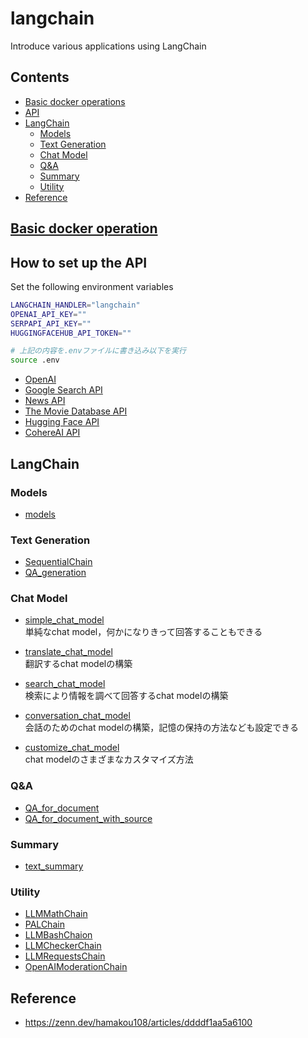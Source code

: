 # langchain
Introduce various applications using LangChain

## Contents
* [Basic docker operations](#basic-docker-operations)
* [API](#api)
* [LangChain](#langchain)
    * [Models](#models)
    * [Text Generation](#text-generation)
    * [Chat Model](#chat-model)
    * [Q&A](#qa)
    * [Summary](#summary)
    * [Utility](#utility)
* [Reference](#reference) 


## [Basic docker operation](https://github.com/fuyu-quant/dockerfile-for-data-scientists)

## How to set up the API
Set the following environment variables
```bash
LANGCHAIN_HANDLER="langchain"
OPENAI_API_KEY=""
SERPAPI_API_KEY=""
HUGGINGFACEHUB_API_TOKEN=""

# 上記の内容を.envファイルに書き込み以下を実行
source .env
```

* [OpenAI](https://platform.openai.com/account/api-keys)
* [Google Search API](https://serpapi.com/dashboard)
* [News API](https://newsapi.org/docs/get-started)
* [The Movie Database API](https://developers.themoviedb.org/3/getting-started/authentication)
* [Hugging Face API](https://huggingface.co/settings/tokens)
* [CohereAI API](https://dashboard.cohere.ai/api-keys)


## LangChain


### Models
* [models](https://github.com/fuyu-quant/langchain/blob/main/examples/models.ipynb)

### Text Generation
* [SequentialChain](https://github.com/fuyu-quant/langchain/blob/main/examples/SequentialChain.ipynb)
* [QA_generation](https://github.com/fuyu-quant/langchain/blob/main/examples/QA_generation.ipynb)


### Chat Model
* [simple_chat_model](https://github.com/fuyu-quant/langchain/blob/main/examples/simple_chat_model.ipynb)  
単純なchat model，何かになりきって回答することもできる

* [translate_chat_model](https://github.com/fuyu-quant/langchain/blob/main/examples/translate_chat_model.ipynb)  
翻訳するchat modelの構築

* [search_chat_model](https://github.com/fuyu-quant/langchain/blob/main/examples/chat_model.ipynb)  
検索により情報を調べて回答するchat modelの構築

* [conversation_chat_model](https://github.com/fuyu-quant/langchain/blob/main/examples/conversation_chat_model.ipynb)  
会話のためのchat modelの構築，記憶の保持の方法なども設定できる

* [customize_chat_model](https://github.com/fuyu-quant/langchain/blob/main/examples/chat_model.ipynb)  
chat modelのさまざまなカスタマイズ方法



### Q&A
* [QA_for_document](https://github.com/fuyu-quant/langchain/blob/main/examples/QA_for_document.ipynb)
* [QA_for_document_with_source](https://github.com/fuyu-quant/langchain/blob/main/examples/QA_for_document_with_source.ipynb)



### Summary
* [text_summary](https://github.com/fuyu-quant/langchain/blob/main/examples/text_summary.ipynb)



### Utility
* [LLMMathChain](https://github.com/fuyu-quant/langchain/blob/main/examples/LLMMathChain.ipynb)
* [PALChain](https://github.com/fuyu-quant/langchain/blob/main/examples/PALChain.ipynb)
* [LLMBashChaion](https://github.com/fuyu-quant/langchain/blob/main/examples/LLMBashChain.ipynb)
* [LLMCheckerChain](https://github.com/fuyu-quant/langchain/blob/main/examples/LLMCheckerChain.ipynb)
* [LLMRequestsChain](https://github.com/fuyu-quant/langchain/blob/main/examples/LLMRequestsChain.ipynb)
* [OpenAIModerationChain](https://github.com/fuyu-quant/langchain/blob/main/examples/OpenAIModerationChain.ipynb)



## Reference
* https://zenn.dev/hamakou108/articles/ddddf1aa5a6100